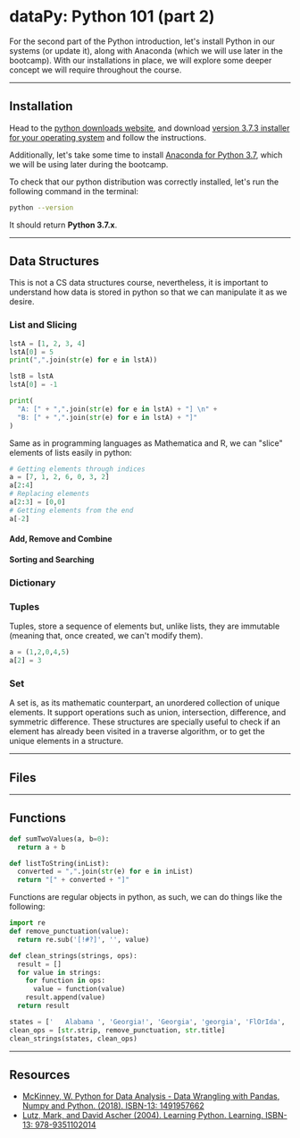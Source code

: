 # dataPy: Python 101 (part 2)

For the second part of the Python introduction, let's install Python in our systems (or update it), along with Anaconda (which we will use later in the bootcamp). With our installations in place, we will explore some deeper concept we will require throughout the course.

<hr>

##  Installation

Head to the [python downloads website](https://www.python.org/downloads/), and download [version 3.7.3 installer for your operating system](https://www.python.org/downloads/release/python-373/) and follow the instructions.

Additionally, let's take some time to install [Anaconda for Python 3.7](https://www.anaconda.com/distribution/), which we will be using later during the bootcamp.

To check that our python distribution was correctly installed, let's run the following command in the terminal:

```bash
python --version
```

It should return **Python 3.7.x**.

<hr>

##  Data Structures

This is not a CS data structures course, nevertheless, it is important to understand how data is stored in python so that we can manipulate it as we desire.

### List and Slicing

```python
lstA = [1, 2, 3, 4]
lstA[0] = 5
print(",".join(str(e) for e in lstA))
```

```python
lstB = lstA
lstA[0] = -1

print(
  "A: [" + ",".join(str(e) for e in lstA) + "] \n" +
  "B: [" + ",".join(str(e) for e in lstA) + "]"
)
```

Same as in programming languages as Mathematica and R, we can "slice" elements of lists easily in python:

```python
# Getting elements through indices
a = [7, 1, 2, 6, 0, 3, 2]
a[2:4]
# Replacing elements
a[2:3] = [0,0]
# Getting elements from the end
a[-2]
```

####  Add, Remove and Combine

####  Sorting and Searching

### Dictionary

### Tuples

Tuples, store a sequence of elements but, unlike lists, they are immutable (meaning that, once created, we can't modify them).

```python
a = (1,2,0,4,5)
a[2] = 3
```

### Set

A set is, as its mathematic counterpart, an unordered collection of unique elements. It support operations such as union, intersection, difference, and symmetric difference. These structures are specially useful to check if an element has already been visited in a traverse algorithm, or to get the unique elements in a structure.

<hr>

## Files


<hr>

## Functions

```python
def sumTwoValues(a, b=0):
  return a + b
```

```python
def listToString(inList):
  converted = ",".join(str(e) for e in inList)
  return "[" + converted + "]"
```

Functions are regular objects in python, as such, we can do things like the following:

```python
import re
def remove_punctuation(value):
  return re.sub('[!#?]', '', value)

def clean_strings(strings, ops):
  result = []
  for value in strings:
    for function in ops:
      value = function(value)
    result.append(value)
  return result

states = ['   Alabama ', 'Georgia!', 'Georgia', 'georgia', 'FlOrIda', 'south   carolina##', 'West virginia?']
clean_ops = [str.strip, remove_punctuation, str.title]
clean_strings(states, clean_ops)
```

<hr>

##  Resources

* [McKinney, W. Python for Data Analysis - Data Wrangling with Pandas, Numpy and Python. (2018). ISBN-13: 1491957662](https://www.amazon.com/Python-Data-Analysis-Wrangling-IPython/dp/1491957662/ref=asc_df_1491957662/?tag=hyprod-20&linkCode=df0&hvadid=312140868236&hvpos=1o1&hvnetw=g&hvrand=6431209822672155744&hvpone=&hvptwo=&hvqmt=&hvdev=c&hvdvcmdl=&hvlocint=&hvlocphy=9032076&hvtargid=pla-396828636441&psc=1)
* [Lutz, Mark, and David Ascher (2004). Learning Python. Learning. ISBN-13: 978-9351102014](http://books.google.com/books?hl=en&amp;lr=&amp;id=ftA0yk1Z92wC&amp;oi=fnd&amp;pg=PT16&amp;dq=Learning+Python&amp;ots=FzKMS8tOZC&amp;sig=2ZEqAODN6tUtsrczbwbqKeTSp60)
